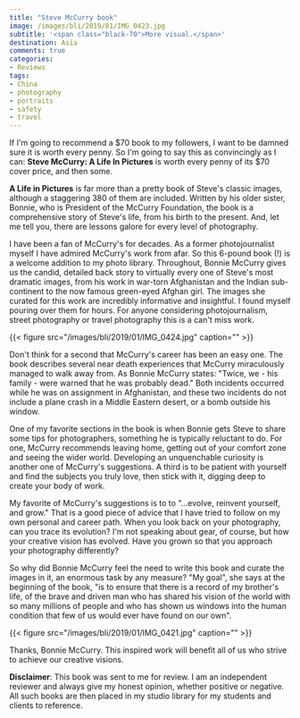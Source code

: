 ```yaml
---
title: "Steve McCurry book"
image: /images/bli/2019/01/IMG_0423.jpg
subtitle: '<span class="black-70">More visual.</span>'
destination: Asia
comments: true
categories: 
- Reviews
tags:
- China
- photography
- portraits
- safety
- travel
---
```


If I'm going to recommend a $70 book to my followers, I want to be damned sure it is worth every penny. So I'm going to say this as convincingly as I can: **Steve McCurry: A Life In Pictures** is worth every penny of its $70 cover price, and then some. 

**A Life in Pictures** is far more than a pretty book of Steve's classic images, although a staggering 380 of them are included. Written by his older sister, Bonnie, who is President of the McCurry Foundation, the book is a comprehensive story of Steve's life, from his birth to the present. And, let me tell you, there are lessons galore for every level of photography. 

I have been a fan of McCurry's for decades. As a former photojournalist myself I have admired McCurry's work from afar. So this 6-pound book (!) is a welcome addition to my photo library. Throughout, Bonnie McCurry gives us the candid, detailed back story to virtually every one of Steve's most dramatic images, from his work in war-torn Afghanistan and the Indian sub-continent to the now famous green-eyed Afghan girl. The images she curated for this work are incredibly informative and insightful. I found myself pouring over them for hours. For anyone considering photojournalism, street photography or travel photography this is a can't miss work. 

{{< figure src="/images/bli/2019/01/IMG_0424.jpg" caption="" >}}

Don't think for a second that McCurry's career has been an easy one. The book describes several near death experiences that McCurry miraculously managed to walk away from. As Bonnie McCurry states: "Twice, we - his family - were warned that he was probably dead." Both incidents occurred while he was on assignment in Afghanistan, and these two incidents do not include a plane crash in a Middle Eastern desert, or a bomb outside his window.  

One of my favorite sections in the book is when Bonnie gets Steve to share some tips for photographers, something he is typically reluctant to do. For one, McCurry recommends leaving home, getting out of your comfort zone and seeing the wider world. Developing an unquenchable curiosity is another one of McCurry's suggestions. A third is to be patient with yourself and find the subjects you truly love, then stick with it, digging deep to create your body of work. 

My favorite of McCurry's suggestions is to to "...evolve, reinvent yourself, and grow." That is a good piece of advice that I have tried to follow on my own personal and career path. When you look back on your photography, can you trace its evolution? I'm not speaking about gear, of course, but how your creative vision has evolved. Have you grown so that you approach your photography differently? 

So why did Bonnie McCurry feel the need to write this book and curate the images in it, an enormous task by any measure? "My goal", she says at the beginning of the book, "is to ensure that there is a record of my brother's life, of the brave and driven man who has shared his vision of the world with so many millions of people and who has shown us windows into the human condition that few of us would ever have found on our own".

{{< figure src="/images/bli/2019/01/IMG_0421.jpg" caption="" >}} 

Thanks, Bonnie McCurry. This inspired work will benefit all of us who strive to achieve our creative visions. 

**Disclaimer**: This book was sent to me for review. I am an independent reviewer and always give my honest opinion, whether positive or negative. All such books are then placed in my studio library for my students and clients to reference. 